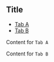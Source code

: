 ## Title

-   <a href="#tabset-1-1" data-tabby-default="">Tab A</a>
-   [Tab B](#tabset-1-2)

Content for `Tab A`

Content for `Tab B`
